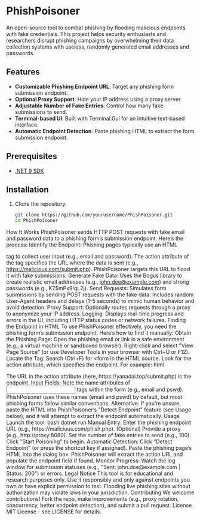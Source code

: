 # PhishPoisoner

An open-source tool to combat phishing by flooding malicious endpoints with fake credentials. This project helps security enthusiasts and researchers disrupt phishing campaigns by overwhelming their data collection systems with useless, randomly generated email addresses and passwords.

## Features
- **Customizable Phishing Endpoint URL**: Target any phishing form submission endpoint.
- **Optional Proxy Support**: Hide your IP address using a proxy server.
- **Adjustable Number of Fake Entries**: Control how many fake submissions to send.
- **Terminal-based UI**: Built with Terminal.Gui for an intuitive text-based interface.
- **Automatic Endpoint Detection**: Paste phishing HTML to extract the form submission endpoint.

## Prerequisites
- [.NET 9 SDK](https://dotnet.microsoft.com/download/dotnet/9.0)

## Installation
1. Clone the repository:
   ```bash
   git clone https://github.com/yourusername/PhishPoisoner.git
   cd PhishPoisoner


How It Works
PhishPoisoner sends HTTP POST requests with fake email and password data to a phishing form’s submission endpoint. Here’s the process:
Identify the Endpoint:
Phishing pages typically use an HTML <form> tag to collect user input (e.g., email and password).
The action attribute of the <form> tag specifies the URL where the data is sent (e.g., https://malicious.com/submit.php).
PhishPoisoner targets this URL to flood it with fake submissions.
Generate Fake Data:
Uses the Bogus library to create realistic email addresses (e.g., john.doe@example.com) and strong passwords (e.g., K7$mPx9!qL2j).
Send Requests:
Simulates form submissions by sending POST requests with the fake data.
Includes random User-Agent headers and delays (1–5 seconds) to mimic human behavior and avoid detection.
Proxy Support:
Optionally routes requests through a proxy to anonymize your IP address.
Logging:
Displays real-time progress and errors in the UI, including HTTP status codes or network failures.
Finding the Endpoint in HTML
To use PhishPoisoner effectively, you need the phishing form’s submission endpoint. Here’s how to find it manually:
Obtain the Phishing Page:
Open the phishing email or link in a safe environment (e.g., a virtual machine or sandboxed browser).
Right-click and select "View Page Source" (or use Developer Tools in your browser with Ctrl+U or F12).
Locate the <form> Tag:
Search (Ctrl+F) for <form in the HTML source.
Look for the action attribute, which specifies the endpoint. For example:
html
<form action="https://yanadai.top/submit.php" method="post">
The URL in the action attribute (here, https://yanadai.top/submit.php) is the endpoint.
Input Fields:
Note the name attributes of <input> tags within the form (e.g., email and pswd). PhishPoisoner uses these names (email and pswd) by default, but most phishing forms follow similar conventions.
Alternative:
If you’re unsure, paste the HTML into PhishPoisoner’s "Detect Endpoint" feature (see Usage below), and it will attempt to extract the endpoint automatically.
Usage
Launch the tool:
bash
dotnet run
Manual Entry:
Enter the phishing endpoint URL (e.g., https://malicious.com/phish.php).
(Optional) Provide a proxy (e.g., http://proxy:8080).
Set the number of fake entries to send (e.g., 100).
Click "Start Poisoning" to begin.
Automatic Detection:
Click "Detect Endpoint" (or press the shortcut key if assigned).
Paste the phishing page’s HTML into the dialog box.
PhishPoisoner will extract the action URL and populate the endpoint field if found.
Monitor Progress:
Watch the log window for submission statuses (e.g., "Sent: john.doe@example.com | Status: 200") or errors.
Legal Notice
This tool is for educational and research purposes only. Use it responsibly and only against endpoints you own or have explicit permission to test. Flooding live phishing sites without authorization may violate laws in your jurisdiction.
Contributing
We welcome contributions! Fork the repo, make improvements (e.g., proxy rotation, concurrency, better endpoint detection), and submit a pull request.
License
MIT License - see LICENSE for details.
